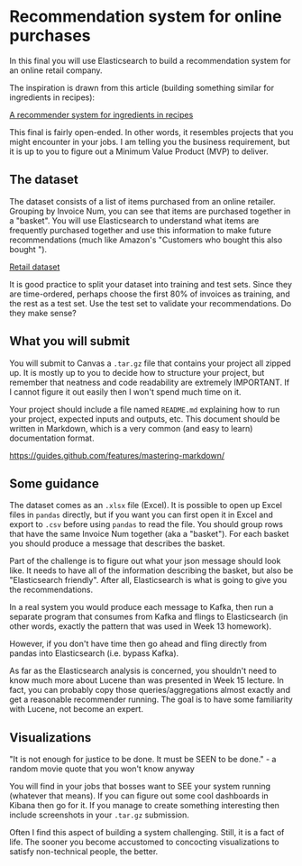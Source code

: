 # Recommendation system for online purchases

In this final you will use Elasticsearch to build a recommendation system for an online
retail company.

The inspiration is drawn from this article (building something similar for ingredients in recipes):

[A recommender system for ingredients in recipes](https://qbox.io/blog/building-simple-recommender-systems-for-elasticsearch-1) 

This final is fairly open-ended.  In other words, it resembles projects that you might encounter
in your jobs.  I am telling you the business requirement, but it is up to you to figure out a
Minimum Value Product (MVP) to deliver.

## The dataset

The dataset consists of a list of items purchased from an online retailer.  Grouping by Invoice Num, 
you can see that items are purchased together in a "basket".  You will use Elasticsearch to
understand what items are frequently purchased together and use this information to make future recommendations
(much like Amazon's "Customers who bought this also bought <whatever>").

[Retail dataset](https://archive.ics.uci.edu/ml/datasets/online+retail#)

It is good practice to split your dataset into training and test sets.  Since they are
time-ordered, perhaps choose the first 80% of invoices as training, and the rest as a test set.
Use the test set to validate your recommendations.  Do they make sense?


## What you will submit

You will submit to Canvas a `.tar.gz` file that contains your project all zipped up.  It is mostly
up to you to decide how to structure your project, but remember that neatness and code readability are
extremely IMPORTANT.  If I cannot figure it out easily then I won't spend much time on it.

Your project should include a file named `README.md` explaining how to run your project,
expected inputs and outputs, etc.  This document should be written in Markdown, which is a very common 
(and easy to learn) documentation format.

https://guides.github.com/features/mastering-markdown/


## Some guidance

The dataset comes as an `.xlsx` file (Excel).  It is possible to open up Excel files in `pandas` directly,
but if you want you can first open it in Excel and export to `.csv` before using `pandas` to read the file. 
You should group rows that have the same Invoice Num together (aka a "basket").  For each basket you
should produce a message that describes the basket.

Part of the challenge is to figure out what your json message should look like.  It needs to have all of the
information describing the basket, but also be "Elasticsearch friendly".  After all, Elasticsearch is what
is going to give you the recommendations.

In a real system you would produce each message to Kafka, then run a separate program that consumes
from Kafka and flings to Elasticsearch (in other words, exactly the pattern that was used in Week 13 homework).

However, if you don't have time then go ahead and fling directly from pandas into
Elasticsearch (i.e. bypass Kafka).

As far as the Elasticsearch analysis is concerned, you shouldn't need to know much more about Lucene than was
presented in Week 15 lecture.  In fact, you can probably copy those queries/aggregations almost exactly
and get a reasonable recommender running.  The goal is to have some familiarity with Lucene, not become an
expert.


## Visualizations

"It is not enough for justice to be done.  It must be SEEN to be done." - a random movie quote that you won't know anyway

You will find in your jobs that bosses want to SEE your system running (whatever that means).  If you can figure
out some cool dashboards in Kibana then go for it.  If you manage to create something interesting
then include screenshots in your `.tar.gz` submission.

Often I find this aspect of building a system challenging.  Still, it is a fact of life.  The sooner you become
accustomed to concocting visualizations to satisfy non-technical people, the better.
